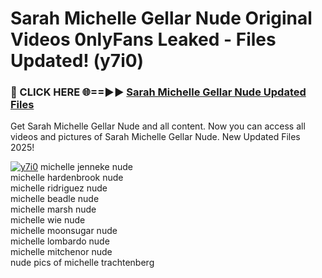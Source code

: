 # Sarah Michelle Gellar Nude Original Videos 0nlyFans Leaked - Files Updated! (y7i0)

<h3>🔴 CLICK HERE 🌐==►► <a href="https://tinyurl.com/yrmya6cz" rel="nofollow">Sarah Michelle Gellar Nude Updated Files</a></h3>

Get Sarah Michelle Gellar Nude and all content. Now you can access all videos and pictures of Sarah Michelle Gellar Nude. New Updated Files 2025!

[![y7i0](https://i.imgur.com/FMdXYCs.gif)](https://tinyurl.com/yrmya6cz)
michelle jenneke nude<br>
michelle hardenbrook nude<br>
michelle ridriguez nude<br>
michelle beadle nude<br>
michelle marsh nude<br>
michelle wie nude<br>
michelle moonsugar nude<br>
michelle lombardo nude<br>
michelle mitchenor nude<br>
nude pics of michelle trachtenberg